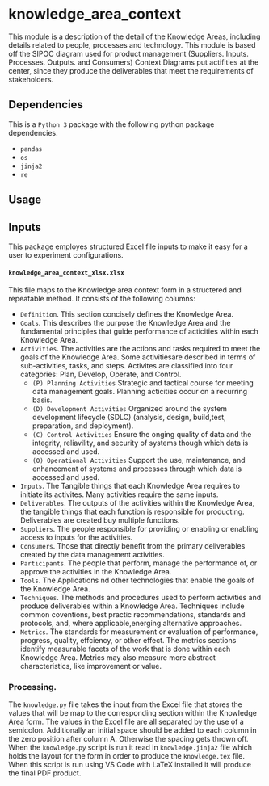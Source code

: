 # knowledge_area_context

This module is a description of the detail of the Knowledge Areas, including details related to people, processes and technology. This module is based off the SIPOC diagram used for product management (Suppliers. Inputs. Processes. Outputs. and Consumers) Context Diagrams put actifities at the center, since they produce the deliverables that meet the requirements of stakeholders. 

## Dependencies

This is a `Python 3` package with the following python package dependencies.

* `pandas`
* `os`
* `jinja2`
* `re`

## Usage

## Inputs

This package employes structured Excel file inputs to make it easy for a user to experiment configurations.

#### `knowledge_area_context_xlsx.xlsx`

This file maps to the Knowledge area context form in a structered and repeatable method. It consists of the following columns:

  * `Definition`. This section concisely defines the Knowledge Area.
  * `Goals`. This describes the purpose the Knowledge Area and the fundamental principles that guide performance of acticities within each Knowledge Area.
  * `Activities`. The activities are the actions and tasks required to meet the goals of the Knowledge Area. Some activitiesare described in terms of sub-activities, tasks, and steps. Activites are classified into four categories: Plan, Develop, Operate, and Control.
    * `(P) Planning Activities` Strategic and tactical course for meeting data management goals. Planning acticities occur on a recurring basis.
    * `(D) Development Activities` Organized around the system development lifecycle (SDLC) (analysis, design, build,test, preparation, and deployment).
    * `(C) Control Activities` Ensure the onging quality of data and the integrity, reliavility, and security of systems though which data is accessed and used.
    * `(O) Operational Activities` Support the use, maintenance, and enhancement of systems and processes through which data is accessed and used.
  * `Inputs`. The Tangible things that each Knowledge Area requires to initiate its activites. Many activities require the same inputs.
  * `Deliverables`. The outputs of the activities within the Knowledge Area, the tangible things that each function is responsible for producting. Deliverables are created buy multiple functions. 
  * `Suppliers`. The people responsible for providing or enabling or enabling access to inputs for the activities. 
  * `Consumers`. Those that directly benefit from the primary deliverables created by the data management activities.
  * `Participants`. The people that perform, manage the performance of, or approve the activities in the Knowledge Area.
  * `Tools`. The Applications nd other technologies that enable the goals of the Knowledge Area.
  * `Techniques`. The methods and procedures used to perform activities and produce deliverables within a Knowledge Area. Techniques include common coventions, best practic recommendations, standards and protocols, and, where applicable,energing alternative approaches. 
  * `Metrics`. The standards for measurement or evaluation of performance, progress, quality, effciency, or other effect. The metrics sections identify measurable facets of the work that is done within each Knowledge Area. Metrics may also measure more abstract characteristics, like improvement or value. 


### Processing.
The `knowledge.py` file takes the input from the Excel file that stores the values that will be map to the corresponding section within the Knowledge Area form. The values in the Excel file are all separated by the use of a semicolon. Additionally an initial space should be added to each column in the zero position after column A. Otherwise the spacing gets thrown off. When the `knowledge.py` script is run it read in `knowledge.jinja2` file which holds the layout for the form in order to produce the `knowledge.tex` file. When this script is run using VS Code with LaTeX installed it will produce the final PDF product.
